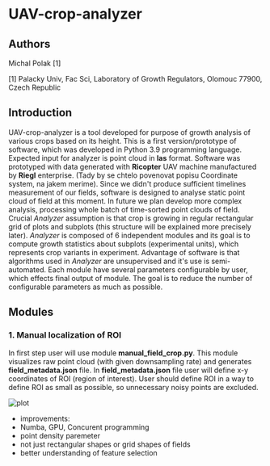# UAV-crop-analyzer

## Authors
Michal Polak [1]

[1] Palacky Univ, Fac Sci, Laboratory of Growth Regulators, Olomouc 77900, Czech Republic

## Introduction

UAV-crop-analyzer is a tool developed for purpose of growth analysis of various crops based on its height. This is a first version/prototype of software, which was developed in Python 3.9 programming language. Expected input for analyzer is point cloud in **las** format. Software was prototyped with data generated with **Ricopter** UAV machine manufactured by **Riegl** enterprise. (Tady by se chtelo povenovat popisu Coordinate system, na jakem merime). Since we didn't produce sufficient timelines measurement of our fields, software is designed to analyse static point cloud of field at this moment. In future we plan develop more complex analysis, processing whole batch of time-sorted point clouds of field. Crucial *Analyzer* assumption is that crop is growing in regular rectangular grid of plots and subplots (this structure will be explained more precisely later). *Analyzer* is composed of 6 independent modules and its goal is to compute growth statistics about subplots (experimental units), which represents crop variants in experiment. Advantage of software is that algorithms used in *Analyzer* are unsupervised and it's use is semi-automated. Each module have several parameters configurable by user, which effects final output of module. The goal is to reduce the number of configurable parameters as much as possible.





## Modules

### 1. Manual localization of ROI
In first step user will use module **manual_field_crop.py**. This module visualizes raw point cloud (with given downsampling rate) and generates **field_metadata.json** file. In **field_metadata.json** file user will define x-y coordinates of ROI (region of interest). User should define ROI in a way to define ROI as small as possible, so unnecessary noisy points are excluded.

![plot](/Users/michal/Desktop/Dev/Data/Lidar/Tutorial/ROI.png)


- improvements:
-   Numba, GPU, Concurent programming
-   point density paremeter
-   not just rectangular shapes or grid shapes of fields
-   better understanding of feature selection
